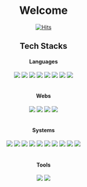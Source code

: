 <div align="center">
  
  # Welcome
  [![Hits](https://hits.seeyoufarm.com/api/count/incr/badge.svg?url=https%3A%2F%2Fgithub.com%2Fkoda-git&count_bg=%2375E123&title_bg=%23292828&icon=&icon_color=%23E7E7E7&title=hits&edge_flat=false)](https://hits.seeyoufarm.com)
</div>


<div align = "center"> 
  
  ## Tech Stacks  
  <h4>Languages</h4>
  <img style="border-radius:0px" src = "https://img.shields.io/badge/Java-FF7800?style=for-the-badge&logo=openjdk&logoColor=white"/></a>
  <img style="border-radius:0px" src = "https://img.shields.io/badge/Bash-000000?style=for-the-badge&logo=gnu-bash&logoColor=white"/></a>
  <img style="border-radius:0px" src = "https://img.shields.io/badge/Python-3776AB?style=for-the-badge&logo=python&logoColor=white"/></a>
  <img style="border-radius:0px" src = "https://img.shields.io/badge/SQLite-003B57?style=for-the-badge&logo=sqlite&logoColor=white"/></a>
  <img style="border-radius:0px" src = "https://img.shields.io/badge/C-A8B9CC?style=for-the-badge&logo=c&logoColor=white"/></a>
  <img style="border-radius:0px" src = "https://img.shields.io/badge/C++-00599C?style=for-the-badge&logo=cplusplus&logoColor=white"/></a>
  <img style="border-radius:0px" src = "https://img.shields.io/badge/Node.js-339933?style=for-the-badge&logo=node.js&logoColor=white"/></a>
  <img style="border-radius:0px" src = "https://img.shields.io/badge/rust-%23000000.svg?style=for-the-badge&logo=rust&logoColor=white"/></a>
  <br>
  <br>
  <h4>Webs</h4>
  <img style="border-radius:0px" src = "https://img.shields.io/badge/JavaScript-F7DF1E?style=for-the-badge&logo=javascript&logoColor=black"/></a>
  <img style="border-radius:0px" src = "https://img.shields.io/badge/NGINX-009639?style=for-the-badge&logo=nginx&logoColor=white"/></a>
  <img style="border-radius:0px" src = "https://img.shields.io/badge/HTML-E34F26?style=for-the-badge&logo=html5&logoColor=white"/></a>
  <img style="border-radius:0px" src = "https://img.shields.io/badge/CSS-1572B6?&style=for-the-badge&logo=css3&logoColor=white"/></a>
  <br>
  <br>
  <h4>Systems</h4>
  <img style="border-radius:0px" src = "https://img.shields.io/badge/Alpine_Linux-%230D597F.svg?style=for-the-badge&logo=alpine-linux&logoColor=white"/></a>
  <img style="border-radius:0px" src = "https://img.shields.io/badge/Ubuntu-E95420?style=for-the-badge&logo=ubuntu&logoColor=white"/></a>
  <img style="border-radius:0px" src = "https://img.shields.io/badge/Debian-A81D33?style=for-the-badge&logo=debian&logoColor=white"/></a>
  <img style="border-radius:0px" src = "https://img.shields.io/badge/Arch-1793D1?style=for-the-badge&logo=arch-linux&logoColor=white"/></a>
  <img style="border-radius:0px" src = "https://img.shields.io/badge/Gentoo-54487A?style=for-the-badge&logo=gentoo&logoColor=white"/></a>
  <img style="border-radius:0px" src = "https://img.shields.io/badge/Fedora-51A2DA?style=for-the-badge&logo=fedora&logoColor=white"/></a>
  <img style="border-radius:0px" src = "https://img.shields.io/badge/mac%20os-000000?style=for-the-badge&logo=macos&logoColor=F0F0F0"/></a>
  <img style="border-radius:0px" src = "https://img.shields.io/badge/Windows-0078D6?style=for-the-badge&logo=windows&logoColor=white"/></a>
  <img style="border-radius:0px" src = "https://img.shields.io/badge/Amazon%20AWS-232F3E?style=for-the-badge&logo=amazon-aws&logoColor=white"/></a>
  <img style="border-radius:0px" src = "https://img.shields.io/badge/Oracle%20OCI-F80000?style=for-the-badge&logo=oracle&logoColor=white"/></a>

  <br>
  <br>
  <h4>Tools</h4>
  <img style="border-radius:0px" src = "https://img.shields.io/badge/Visual%20Studio%20Code-007ACC?style=for-the-badge&logo=visual-studio-code&logoColor=white"/></a>
  <img style="border-radius:0px" src = "https://img.shields.io/badge/docker-%230db7ed.svg?style=for-the-badge&logo=docker&logoColor=white)"/></a>
  <br>
  
</div>

</div>
